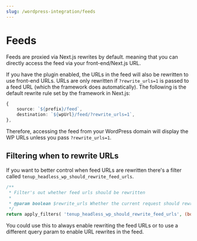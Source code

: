```yaml
---
slug: /wordpress-integration/feeds
---
```

# Feeds

Feeds are proxied via Next.js rewrites by default. meaning that you can directly access the feed via your front-end/Next.js URL.

If you have the plugin enabled, the URLs in the feed will also be rewritten to use front-end URLs. URLs are only rewritten if `?rewrite_urls=1` is passed to a feed URL (which the framework does automatically). The following is the default rewrite rule set by the framework in Next.js:

```ts
{
    source: `${prefix}/feed`,
    destination: `${wpUrl}/feed/?rewrite_urls=1`,
},
```

Therefore, accessing the feed from your WordPress domain will display the WP URLs unless you pass `?rewrite_urls=1`.

## Filtering when to rewrite URLs

If you want to better control when feed URLs are rewritten there's a filter called `tenup_headless_wp_should_rewrite_feed_urls`.

```php
/**
 * Filter's out whether feed urls should be rewritten
 *
 * @param boolean $rewrite_urls Whether the current request should rewrite_urls
 */
return apply_filters( 'tenup_headless_wp_should_rewrite_feed_urls', (bool) $rewrite_urls );
```

You could use this to always enable rewriting the feed URLs or to use a different query param to enable URL rewrites in the feed.